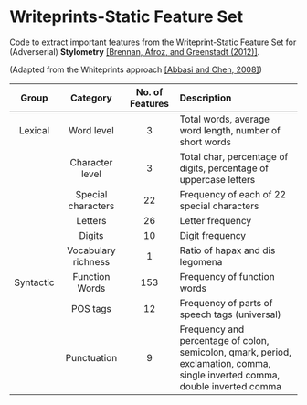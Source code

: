 # Writeprints-Static Feature Set

Code to extract important features from the Writeprint-Static Feature Set for (Adverserial) __Stylometry__
[[Brennan, Afroz, and Greenstadt (2012)]](https://www.cs.drexel.edu/~sa499/papers/adversarial_stylometry.pdf).

(Adapted from the Whiteprints approach [[Abbasi and Chen, 2008]](https://www.scss.tcd.ie/Khurshid.Ahmad/Research/Sentiments/K_Teams_Buchraest/a7-abbasi.pdf))


| Group     | Category            | No. of Features | Description                                                       |
| :-------: |:-------------------:| :--------------:| :---------------------------------------------------------------- |
| Lexical   | Word level          | 3               | Total words, average word length, number of short words           |
|           | Character level     | 3               | Total char, percentage of digits, percentage of uppercase letters |
|           | Special characters  | 22              | Frequency of each of 22 special characters                        |                      
|           | Letters             | 26              | Letter frequency                                                  |
|           | Digits              | 10              | Digit frequency                                                   |
|           | Vocabulary richness | 1               | Ratio of hapax and dis legomena                                   |
| Syntactic | Function Words      | 153             | Frequency of function words                                       |
|           | POS tags            | 12              | Frequency of parts of speech tags (universal)                     |
|           | Punctuation         | 9               | Frequency and percentage of colon, semicolon, qmark, period, exclamation, comma, single inverted comma, double inverted comma |
